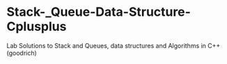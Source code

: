 # Stack-_Queue-Data-Structure-Cplusplus
Lab Solutions to Stack and Queues, data structures and Algorithms in C++ (goodrich)
